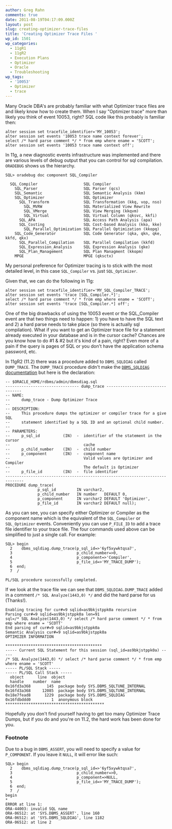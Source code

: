 ```yaml
---
author: Greg Rahn
comments: true
date: 2011-08-19T04:17:09.000Z
layout: post
slug: creating-optimizer-trace-files
title: 'Creating Optimizer Trace Files '
wp_id: 1501
wp_categories:
  - 11gR1
  - 11gR2
  - Execution Plans
  - Optimizer
  - Oracle
  - Troubleshooting
wp_tags:
  - '10053'
  - Optimizer
  - trace
---
```


Many Oracle DBA's are probably familiar with what Optimizer trace files are and likely know how to create them.  When I say "Optimizer trace" more than likely you think of event 10053, right?  SQL code like this probably is familiar then:

```
alter session set tracefile_identifier='MY_10053';
alter session set events '10053 trace name context forever';
select /* hard parse comment */ * from emp where ename = 'SCOTT';
alter session set events '10053 trace name context off';
```

In 11g, a new diagnostic events infrastructure was implemented and there are various levels of debug output that you can control for sql compilation. `ORADEBUG` shows us the hierarchy.

```
SQL> oradebug doc component SQL_Compiler

  SQL_Compiler                    SQL Compiler
    SQL_Parser                    SQL Parser (qcs)
    SQL_Semantic                  SQL Semantic Analysis (kkm)
    SQL_Optimizer                 SQL Optimizer
      SQL_Transform               SQL Transformation (kkq, vop, nso)
        SQL_MVRW                  SQL Materialized View Rewrite
        SQL_VMerge                SQL View Merging (kkqvm)
        SQL_Virtual               SQL Virtual Column (qksvc, kkfi)
      SQL_APA                     SQL Access Path Analysis (apa)
      SQL_Costing                 SQL Cost-based Analysis (kko, kke)
        SQL_Parallel_Optimization SQL Parallel Optimization (kkopq)
    SQL_Code_Generator            SQL Code Generator (qka, qkn, qke, kkfd, qkx)
      SQL_Parallel_Compilation    SQL Parallel Compilation (kkfd)
      SQL_Expression_Analysis     SQL Expression Analysis (qke)
      SQL_Plan_Management         SQL Plan Managment (kkopm)
    MPGE                          MPGE (qksctx)
```

My personal preference for Optimizer tracing is to stick with the most detailed level, in this case `SQL_Compiler` vs. just `SQL_Optimizer`.

Given that, we can do the following in 11g:

```
alter session set tracefile_identifier='MY_SQL_Compiler_TRACE';
alter session set events 'trace [SQL_Compiler.*]';
select /* hard parse comment */ * from emp where ename = 'SCOTT';
alter session set events 'trace [SQL_Compiler.*] off';
```

One of the big drawbacks of using the 10053 event or the SQL_Compiler event are that two things need to happen: 1) you have to have the SQL text and 2) a hard parse needs to take place (so there is actually sql compilation). What if you want to get an Optimizer trace file for a statement already executed in your database and is in the cursor cache? Chances are you know how to do #1 & #2 but it's kind of a pain, right? Even more of a pain if the query is pages of SQL or you don't have the application schema password, etc.

In 11gR2 (11.2) there was a procedure added to `DBMS_SQLDIAG` called `DUMP_TRACE`.  The `DUMP_TRACE` procedure didn't make the [`DBMS_SQLDIAG` documentation](http://download.oracle.com/docs/cd/E11882_01/appdev.112/e16760/d_sqldiag.htm) but here is the declaration:

```
-- $ORACLE_HOME/rdbms/admin/dbmsdiag.sql
-------------------------------- dump_trace ---------------------------------
-- NAME: 
--     dump_trace - Dump Optimizer Trace
--
-- DESCRIPTION:
--     This procedure dumps the optimizer or compiler trace for a give SQL 
--     statement identified by a SQL ID and an optional child number. 
--
-- PARAMETERS:
--     p_sql_id          (IN)  -  identifier of the statement in the cursor 
--                                cache
--     p_child_number    (IN)  -  child number
--     p_component       (IN)  -  component name
--                                Valid values are Optimizer and Compiler
--                                The default is Optimizer
--     p_file_id         (IN)  -  file identifier
------------------------------------------------------------------------------
PROCEDURE dump_trace(
              p_sql_id         IN varchar2,
              p_child_number   IN number   DEFAULT 0,
              p_component      IN varchar2 DEFAULT 'Optimizer',
              p_file_id        IN varchar2 DEFAULT null);
```

As you can see, you can specify either Optimizer or Compiler as the component name which is the equivalent of the `SQL_Compiler` or `SQL_Optimizer` events.  Conveniently you can use `P_FILE_ID` to add a trace file identifier to your trace file.  The four commands used above can be simplified to just a single call.  For example:

```
SQL> begin
  2    dbms_sqldiag.dump_trace(p_sql_id=>'6yf5xywktqsa7',
  3                            p_child_number=>0,
  4                            p_component=>'Compiler',
  5                            p_file_id=>'MY_TRACE_DUMP');
  6  end;
  7  /

PL/SQL procedure successfully completed.
```

If we look at the trace file we can see that `DBMS_SQLDIAG.DUMP_TRACE` added in a comment `/* SQL Analyze(1443,0) */` and did the hard parse for us (Thanks!).  

```
Enabling tracing for cur#=9 sqlid=as9bkjstppk0a recursive
Parsing cur#=9 sqlid=as9bkjstppk0a len=91 
sql=/* SQL Analyze(1443,0) */ select /* hard parse comment */ * from emp where ename = 'SCOTT'
End parsing of cur#=9 sqlid=as9bkjstppk0a
Semantic Analysis cur#=9 sqlid=as9bkjstppk0a
OPTIMIZER INFORMATION

******************************************
----- Current SQL Statement for this session (sql_id=as9bkjstppk0a) -----
/* SQL Analyze(1443,0) */ select /* hard parse comment */ * from emp where ename = 'SCOTT'
----- PL/SQL Stack -----
----- PL/SQL Call Stack -----
  object      line  object
  handle    number  name
0x16fd3a368       145  package body SYS.DBMS_SQLTUNE_INTERNAL
0x16fd3a368     12085  package body SYS.DBMS_SQLTUNE_INTERNAL
0x18e7fead8      1229  package body SYS.DBMS_SQLDIAG
0x16fdbddd0         1  anonymous block
*******************************************
```

Hopefully you don't find yourself having to get too many Optimizer Trace Dumps, but if you do and you're on 11.2, the hard work has been done for you.

### Footnote

Due to a bug in `DBMS_ASSERT`, you will need to specify a value for `P_COMPONENT`.  If you leave it `NULL`, it will error like such:

```
SQL> begin
  2    dbms_sqldiag.dump_trace(p_sql_id=>'6yf5xywktqsa7',
  3                            p_child_number=>0,
  4                            p_component=>NULL,
  5                            p_file_id=>'MY_TRACE_DUMP');
  6  end;
  7  /
begin
*
ERROR at line 1:
ORA-44003: invalid SQL name
ORA-06512: at 'SYS.DBMS_ASSERT', line 160
ORA-06512: at 'SYS.DBMS_SQLDIAG', line 1182
ORA-06512: at line 2
```
